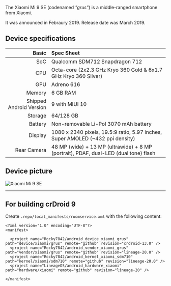 The Xiaomi Mi 9 SE (codenamed _"grus"_) is a middle-ranged smartphone from Xiaomi.

It was announced in Febraury 2019. Release date was March 2019.

## Device specifications

Basic        | Spec Sheet
------------:|:-------------------------
SoC          | Qualcomm SDM712 Snapdragon 712
CPU          | Octa-core (2x2.3 GHz Kryo 360 Gold & 6x1.7 GHz Kryo 360 Silver)
GPU          | Adreno 616
Memory       | 6 GB RAM
Shipped Android Version | 9 with MIUI 10
Storage      | 64/128 GB
Battery      | Non-removable Li-Pol 3070 mAh battery
Display      | 1080 x 2340 pixels, 19.5:9 ratio, 5.97 inches, Super AMOLED (~432 ppi density)
Rear Camera  | 48 MP (wide) + 13 MP (ultrawide) + 8 MP (portrait), PDAF, dual-LED (dual tone) flash

## Device picture

![Xiaomi Mi 9 SE](https://wiki.lineageos.org/images/devices/grus.png "Xiaomi Mi 9 SE")

***

## For building crDroid 9
Create `.repo/local_manifests/roomservice.xml` with the following content:
```
<?xml version="1.0" encoding="UTF-8"?>
<manifest>

  <project name="Rocky7842/android_device_xiaomi_grus" path="device/xiaomi/grus" remote="github" revision="crdroid-13.0" />
  <project name="Rocky7842/android_vendor_xiaomi_grus" path="vendor/xiaomi/grus" remote="github" revision="lineage-20.0" />
  <project name="Rocky7842/android_kernel_xiaomi_sdm710" path="kernel/xiaomi/sdm710" remote="github" revision="lineage-20.0" />
  <project name="LineageOS/android_hardware_xiaomi" path="hardware/xiaomi" remote="github" revision="lineage-20" />

</manifest>
```
